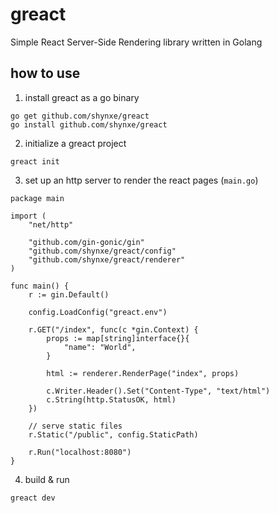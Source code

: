 # greact
Simple React Server-Side Rendering library written in Golang

## how to use
1. install greact as a go binary

```
go get github.com/shynxe/greact
go install github.com/shynxe/greact
```

2. initialize a greact project

```greact init```

3. set up an http server to render the react pages (```main.go```)

```
package main

import (
	"net/http"

	"github.com/gin-gonic/gin"
	"github.com/shynxe/greact/config"
	"github.com/shynxe/greact/renderer"
)

func main() {
	r := gin.Default()

	config.LoadConfig("greact.env")

	r.GET("/index", func(c *gin.Context) {
		props := map[string]interface{}{
			"name": "World",
		}

		html := renderer.RenderPage("index", props)

		c.Writer.Header().Set("Content-Type", "text/html")
		c.String(http.StatusOK, html)
	})

	// serve static files
	r.Static("/public", config.StaticPath)

	r.Run("localhost:8080")
}
```
4. build & run

```greact dev```

